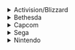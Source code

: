 <details>
 <summary>Activision/Blizzard</summary>

* Ignored Complaints of [sexual harassment](https://www.forbes.com/sites/tylerroush/2023/02/03/activision-blizzard-will-pay-sec-35-million-to-settle-claims-over-its-workplace-misconduct-disclosures/?sh=6e64930c642d)
* Harassment potentially led to the [suicide of an employee](https://screenrant.com/activision-blizzard-wrongful-death-lawsuit-deceased-employee/)
* Allegedly withheld raises from [Raven Software employee’s over unionizing](https://gamerant.com/activision-blizzard-raven-software-employees-union-raises-withheld/)
</details>

<details>
  <summary>Bethesda</summary>

* Allegedly didn’t pay Russian development studio Madia for “Echelon” [box sales](https://www.bluesnews.com/a/268/open-letter-to-bethesda-softworks). ([Bethesda’s follow-up letter](https://www.bluesnews.com/cgi-bin/board.pl?action=viewthread&boardid=1&threadid=30665&id=15756&start=20))
* Accused of attempting a hostile acquisition of [Human Head Studios](https://www.ign.com/articles/2013/06/05/what-went-wrong-with-human-heads-prey-2). 
* Alleged successful hostile acquisition of [Arkane Studios](https://metro.co.uk/2016/05/25/bethesda-may-be-planning-prey-2-reveal-at-e3-5903789/). 
* Filed a lawsuit against Mojang over planned trademark title [“Scrolls”](https://www.gamedeveloper.com/business/bethesda-mojang-settle-scrolls-trademark-lawsuit).
* Filed a lawsuit against Fallout’s [original creators Interplay](https://www.gamedeveloper.com/pc/bethesda-sues-interplay-over-use-of-i-fallout-i-license).
* Fallout 76 as a whole. Bugs, glitches, absence of npc’s, the [canvas bag incident](https://www.eurogamer.net/bethesda-pledges-500-atoms-to-customers-affected-by-fallout-76-bag-gate), the [canvas bag data breach](https://www.forbes.com/sites/erikkain/2018/12/05/a-fallout-76-support-glitch-leaked-players-personal-information-for-all-the-world-to-see/?sh=ca63f0278d66), etc. Worthwhile watch from the Internet Historian covering it all: [The Fall of 76](https://youtu.be/kjyeCdd-dl8)
* Pioneered/started microtransactions/dlc with the [Oblivion horse armor](https://youtu.be/ZnSwflaCUKE).
* [Overarcing article about Bethesda controversies](https://www.svg.com/141234/the-shady-side-of-bethesda/). 
* Left bizarre replies to [negative feedback on Steam - YongYea](https://www.youtube.com/watch?v=oyg1zOEc0e0), basically telling players what they feel is wrong. 
* Just like when they blamed the games [horrible optimization](https://www.reddit.com/r/linux_gaming/comments/16fk1cs/major_programming_faults_discovered_in_starfields/) on players [having bad computers](https://www.pcworld.com/article/2058969/trouble-running-starfield-todd-howard-says-upgrade-your-pc.html), when modders fixed the [performance quickly](https://github.com/HansKristian-Work/vkd3d-proton/commit/88e4f300cc0b5b6f0880c1233d562cf506b546fb). 
</details>


<details>
 <summary>Capcom</summary>

* One of the first to normalize on-disc [locked/paid DLC](https://web.archive.org/web/20120404121921/http://www.gamespot.com/news/capcom-defends-on-disc-dlc-report-6369371)
* Tried suing Koei Tecmo citing a patent that [“Lets you gain new content by combining a new piece of software with an already existing game.”](https://www.eurogamer.net/capcom-files-lawsuit-against-koei-tecmo-for-patent-infringement) AKA DLC/Save data transferring. 
* Stole artwork from [Judy A. Juracek](https://www.polygon.com/22519568/resident-evil-4-copyright-infringement-lawsuit-capcom).  [[Lawsuit Filing](https://www.scribd.com/document/510767495/Juracek-vs-Capcom-via-Polygon)] | [[Lawsuit Docket](https://www.courtlistener.com/docket/59963205/juracek-v-capcom-co-ltd/)]
* Allegedly stole monster design from [Richard Raaphorst](https://www.eurogamer.net/movie-director-says-capcom-copied-his-propellerhead-monster-for-resident-evil-village-boss-fight).
* In February 2022, Saudi Arabia’s Public Investment Fund purchased a [5% stake in Capcom](https://www.middleeastmonitor.com/20220206-saudi-acquires-5-stake-in-capcom-and-nexon-gaming-firms-worth-1bn/) [$332Million USD~]
* </details>


<details>
 <summary>Sega</summary>

 Workers at Sega of America say the company is trying to [lay them off](https://kotaku.com/sega-sonic-union-layoffs-persona-yakuza-1851026309) as retaliation for [unionizing](https://kotaku.com/sega-unionize-sonic-angry-birds-yakuza-persona-nlrb-1850369510).
</details>


<details>
 <summary>Nintendo</summary>

* DMCA on LockPick RCM over unrelated ToTK leak.
* Lawsuit on Bowser
* DMCA’s on numerous Youtubers and streamers
* Updated 3DS firmware just after dropping all support/shutting down the eshop for the console, just to target and remove homebrewing. 
* Sent a [Cease & Desist order to Youtuber CptnAlex](https://twitter.com/Cptn_Alex/status/1335790704895942659) for selling themed joycon shells in [honor of the late Etika](https://www.svg.com/156610/nintendo-youtuber-etika-found-dead-at-29/) to [raise charity money](https://twitter.com/Cptn_Alex/status/1207047965883408386) for the JED Foundation. 
* Sent a [Cease & Desist](https://twitter.com/TheBigHouseSSB/status/1329521081577857036) to Smash Bros tournament Big House because of [unauthorized mods](https://twitter.com/pshanley88/status/1329544558288400384?s=20).
* The Joy-Con [drift issue & class action lawsuit](https://www.polygon.com/2019/7/22/20704203/joy-con-drift-class-action-lawsuit-nintendo-switch).
* They partnered with Foxconn for the Wii-U. A company [known to use child labor](https://kotaku.com/report-chinese-kids-were-used-to-manufacture-the-wii-u-5952422), among many [other things](https://www.cnet.com/tech/tech-industry/riots-suicides-and-other-issues-in-foxconns-iphone-factories/).
* Reverse Engineered the code for the original Donkey Kong, [cutting it’s original creator out](https://www.timeextension.com/features/flashback-meet-ikegami-tsushinki-the-donkey-kong-developer-that-sued-nintendo-and-won) completely for the games sequel. 
* The [Donkey Kong costume](https://www.latimes.com/local/lanow/la-me-ln-donkey-kong-sues-nintendo-20141202-story.html) injured its wearers. 
* Super Mario Bros for the Wii’s virtual console is [allegedly an illegal ROM](https://www.eurogamer.net/did-nintendo-download-a-mario-rom-and-sell-it-back-to-us).
* They sued the creator of the [Game Genie](https://scholar.google.com/scholar_case?case=14167398686354689030&hl=en&as_sdt=2&as_vis=1&oi=scholarr). ([and lost](https://law.justia.com/cases/federal/appellate-courts/F2/964/965/341457/))
* I skipped over a lot of smaller issues/controversies. Here is a list of them as well as [the site I used to gather a lot of this information](https://www.svg.com/252281/the-shady-side-of-nintendo/).
</details>
